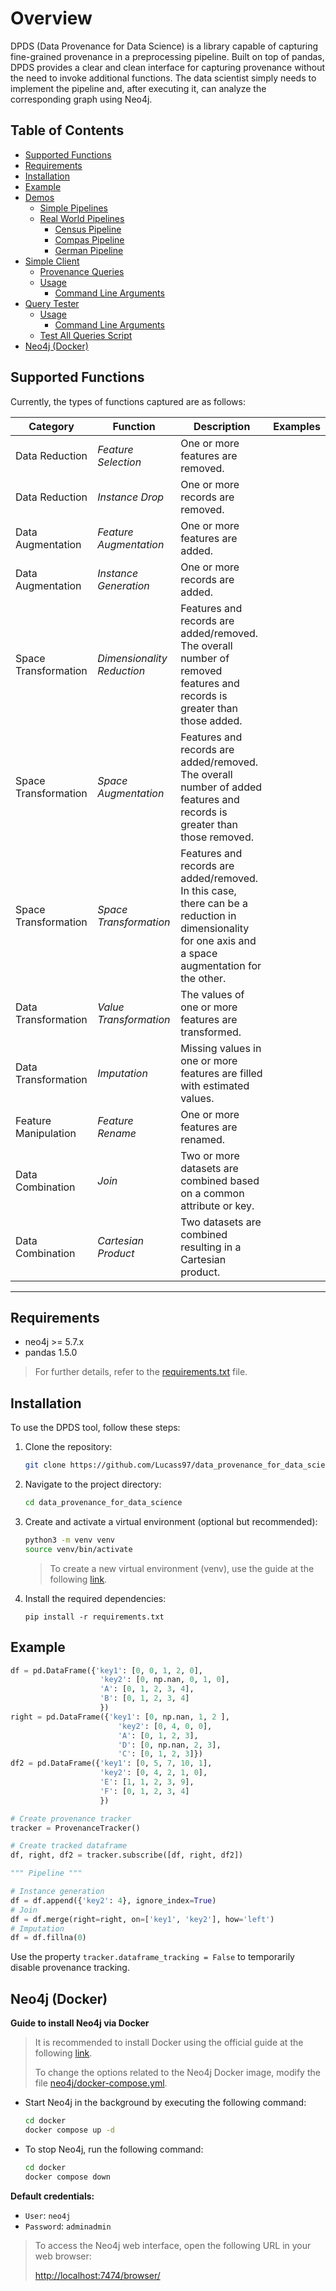 # Overview

DPDS (Data Provenance for Data Science) is a library capable of capturing fine-grained provenance in a preprocessing pipeline. Built on top of pandas, DPDS provides a clear and clean interface for capturing provenance without the need to invoke additional functions. The data scientist simply needs to implement the pipeline and, after executing it, can analyze the corresponding graph using Neo4j.

## Table of Contents

- [Supported Functions](#supported-functions)
- [Requirements](#requirements)
- [Installation](#installation)
- [Example](#example)
- [Demos](demos/README.md)
   - [Simple Pipelines](demos/README.md#simple_pipelines)
   - [Real World Pipelines](demos/README.md#real-world-pipelines)
      - [Census Pipeline](demos/README.md#census-pipeline)
      - [Compas Pipeline](demos/README.md#compas-pipeline)
      - [German Pipeline](demos/README.md#german-pipeline)
- [Simple Client](client/README.md)
   - [Provenance Queries](client/README.md#provenance-queries)
   - [Usage](client/README.md#usage)
      - [Command Line Arguments](client/README.md#command-line-arguments)
- [Query Tester](test/README.md#query-tester)
   - [Usage](test/README.md#usage)
      - [Command Line Arguments](test/README.md#command-line-arguments)
   - [Test All Queries Script](test/README.md#test-all-queries-script)
- [Neo4j (Docker)](#neo4j-docker)

## Supported Functions

Currently, the types of functions captured are as follows:

| Category | Function | Description | Examples |
|---|---|---|---|
| Data Reduction | *Feature Selection* | One or more features are removed. | |
| Data Reduction | *Instance Drop* | One or more records are removed. | |
| Data Augmentation | *Feature Augmentation* | One or more features are added. | |
| Data Augmentation | *Instance Generation* | One or more records are added. | |
| Space Transformation | *Dimensionality Reduction* | Features and records are added/removed. The overall number of removed features and records is greater than those added. | |
| Space Transformation | *Space Augmentation* | Features and records are added/removed. The overall number of added features and records is greater than those removed. | |
| Space Transformation | *Space Transformation* | Features and records are added/removed. In this case, there can be a reduction in dimensionality for one axis and a space augmentation for the other. | |
| Data Transformation | *Value Transformation* | The values of one or more features are transformed. | |
| Data Transformation | *Imputation* | Missing values in one or more features are filled with estimated values. | |
| Feature Manipulation | *Feature Rename* | One or more features are renamed. | |
| Data Combination | *Join* | Two or more datasets are combined based on a common attribute or key. | |
| Data Combination | *Cartesian Product* | Two datasets are combined resulting in a Cartesian product. | |

----

## Requirements

- neo4j >= 5.7.x
- pandas 1.5.0

> For further details, refer to the [requirements.txt](requirements.txt) file.

## Installation

To use the DPDS tool, follow these steps:

1. Clone the repository:
   ```sh
   git clone https://github.com/Lucass97/data_provenance_for_data_science.git
   ```

2. Navigate to the project directory:
   ```sh
   cd data_provenance_for_data_science
   ```

3. Create and activate a virtual environment (optional but recommended):
   ```sh
   python3 -m venv venv
   source venv/bin/activate
   ```
   > To create a new virtual environment (venv), use the guide at the following [link](https://docs.python.org/3/library/venv.html).

4. Install the required dependencies:
   ```shell
   pip install -r requirements.txt
   ```

## Example

```python
df = pd.DataFrame({'key1': [0, 0, 1, 2, 0],
                    'key2': [0, np.nan, 0, 1, 0],
                    'A': [0, 1, 2, 3, 4],
                    'B': [0, 1, 2, 3, 4]
                    })
right = pd.DataFrame({'key1': [0, np.nan, 1, 2 ],
                        'key2': [0, 4, 0, 0],
                        'A': [0, 1, 2, 3],
                        'D': [0, np.nan, 2, 3],
                        'C': [0, 1, 2, 3]})
df2 = pd.DataFrame({'key1': [0, 5, 7, 10, 1],
                    'key2': [0, 4, 2, 1, 0],
                    'E': [1, 1, 2, 3, 9],
                    'F': [0, 1, 2, 3, 4]
                    })

# Create provenance tracker
tracker = ProvenanceTracker()

# Create tracked dataframe
df, right, df2 = tracker.subscribe([df, right, df2])

""" Pipeline """

# Instance generation
df = df.append({'key2': 4}, ignore_index=True)
# Join
df = df.merge(right=right, on=['key1', 'key2'], how='left')
# Imputation
df = df.fillna(0)
```

Use the property ```tracker.dataframe_tracking = False``` to temporarily disable provenance tracking.

## Neo4j (Docker)

**Guide to install Neo4j via Docker**

> It is recommended to install Docker using the official guide at the following [link](https://docs.docker.com/engine/install/).
>
> To change the options related to the Neo4j Docker image, modify the file [neo4j/docker-compose.yml](neo4j/docker-compose.yml).

- Start Neo4j in the background by executing the following command:

  ```sh
  cd docker
  docker compose up -d
  ```

- To stop Neo4j, run the following command:
  ```sh
  cd docker
  docker compose down
  ```

**Default credentials:**

- `User`: `neo4j`
- `Password`: `adminadmin`

> To access the Neo4j web interface, open the following URL in your web browser:
>
> [http://localhost:7474/browser/](http://localhost:7474/browser/)